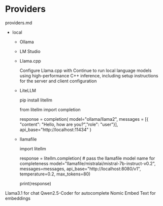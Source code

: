 # Providers

providers.md

*   local

    *   Ollama

    *   LM Studio

    *   Llama.cpp

        Configure Llama.cpp with Continue to run local language models using high-performance C++ inference,
        including setup instructions for the server and client configuration

    *   LiteLLM

        pip install litellm

        from litellm import completion

        response = completion(
                    model="ollama/llama2",
                    messages = [{ "content": "Hello, how are you?","role": "user"}],
                    api_base="http://localhost:11434"
        )

    *   llamafile

        import litellm 

        response = litellm.completion(
                    # pass the llamafile model name for completeness
                    model="llamafile/mistralai/mistral-7b-instruct-v0.2", 
                    messages=messages,
                    api_base="http://localhost:8080/v1",
                    temperature=0.2,
                    max_tokens=80)

        print(response)    


Llama3.1 for chat
Qwen2.5-Coder for autocomplete
Nomic Embed Text for embeddings